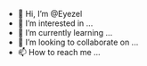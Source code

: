 - 👋 Hi, I’m @Eyezel
- 👀 I’m interested in ...
- 🌱 I’m currently learning ...
- 💞️ I’m looking to collaborate on ...
- 📫 How to reach me ...

<!---
Eyezel/Eyezel is a ✨ special ✨ repository because its `README.md` (this file) appears on your GitHub profile.
You can click the Preview link to take a look at your changes.
--->

